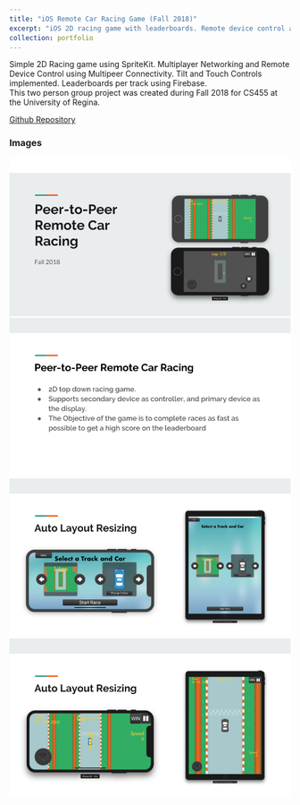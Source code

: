 ```yaml
---
title: "iOS Remote Car Racing Game (Fall 2018)"
excerpt: "iOS 2D racing game with leaderboards. Remote device control and real-time multiplayer networking.<br/><img src='/images/ios/p2p-rcr1.png'  height="400">"
collection: portfolio
---
```


Simple 2D Racing game using SpriteKit. Multiplayer Networking and Remote Device Control using Multipeer Connectivity. Tilt and Touch Controls implemented. Leaderboards per track using Firebase.  
This two person group project was created during Fall 2018 for CS455 at the University of Regina.  
  
[Github Repository](https://github.com/iwanttoeatyo/ios-remote-racing)  
  
### Images
![](/images/ios/p2p-rcr1.png)
![](/images/ios/p2p-rcr2.png)
![](/images/ios/p2p-rcr3.png)
![](/images/ios/p2p-rcr4.png)
